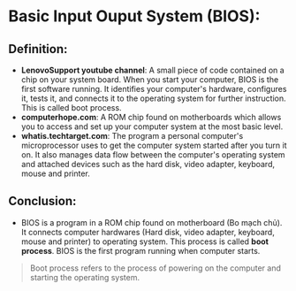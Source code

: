 # Basic Input Ouput System (BIOS): 
## Definition: 
* **LenovoSupport youtube channel**: A small piece of code contained on a chip on your system board. When you start your computer, BIOS is the first software running. It identifies your computer's hardware, configures it, tests it, and connects it to the operating system for further instruction. This is called boot process. 
* **computerhope.com**: A ROM chip found on motherboards which allows you to access and set up your computer system at the most basic level. 
* **whatis.techtarget.com**: The program a personal computer's microprocessor uses to get the computer system started after you turn it on. It also manages data flow between the computer's operating system and attached devices such as the hard disk, video adapter, keyboard, mouse and printer. 
## Conclusion: 
* BIOS is a program in a ROM chip found on motherboard (Bo mạch chủ). It connects computer hardwares (Hard disk, video adapter, keyboard, mouse and printer) to operating system. This process is called **boot process**. BIOS is the first program running when computer starts.
> Boot process refers to the process of powering on the  computer and starting the operating system. 